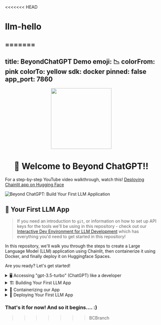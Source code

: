 <<<<<<< HEAD
# llm-hello
=======
---
title: BeyondChatGPT Demo
emoji: 📉
colorFrom: pink
colorTo: yellow
sdk: docker
pinned: false
app_port: 7860
---

<p align = "center" draggable=”false” ><img src="https://github.com/AI-Maker-Space/LLM-Dev-101/assets/37101144/d1343317-fa2f-41e1-8af1-1dbb18399719" 
     width="200px"
     height="auto"/>
</p>


## <h1 align="center" id="heading">:wave: Welcome to Beyond ChatGPT!!</h1>

For a step-by-step YouTube video walkthrough, watch this! [Deploying Chainlit app on Hugging Face](https://www.youtube.com/live/pRbbZcL0NMI?si=NAYhMZ_suAY84f06&t=2119)

![Beyond ChatGPT: Build Your First LLM Application](https://github.com/AI-Maker-Space/Beyond-ChatGPT/assets/48775140/cb7a74b8-28af-4d12-a008-8f5a51d47b4c)

## 🤖 Your First LLM App

> If you need an introduction to `git`, or information on how to set up API keys for the tools we'll be using in this repository - check out our [Interactive Dev Environment for LLM Development](https://github.com/AI-Maker-Space/Interactive-Dev-Environment-for-LLM-Development/tree/main) which has everything you'd need to get started in this repository!

In this repository, we'll walk you through the steps to create a Large Language Model (LLM) application using Chainlit, then containerize it using Docker, and finally deploy it on Huggingface Spaces.

Are you ready? Let's get started!

<details>
  <summary>🖥️ Accessing "gpt-3.5-turbo" (ChatGPT) like a developer</summary>

1. Head to [this notebook](https://colab.research.google.com/drive/1mOzbgf4a2SP5qQj33ZxTz2a01-5eXqk2?usp=sharing) and follow along with the instructions!

2. Complete the notebook and try out your own system/assistant messages!

That's it! Head to the next step and start building your application!

</details>


<details>
  <summary>🏗️ Building Your First LLM App</summary>

1. Clone [this](https://github.com/AI-Maker-Space/Beyond-ChatGPT/tree/main) repo.

     ``` bash
     git clone https://github.com/AI-Maker-Space/Beyond-ChatGPT.git
     ```

2. Navigate inside this repo
     ``` bash
     cd Beyond-ChatGPT
     ```

3. Install the packages required for this python envirnoment in `requirements.txt`.
     ``` bash
     pip install -r requirements.txt
     ``` 

4. Open your `.env` file. Replace the `###` in your `.env` file with your OpenAI Key and save the file.
     ``` bash
     OPENAI_API_KEY=sk-###
     ```

5. Let's try deploying it locally. Make sure you're in the python environment where you installed Chainlit and OpenAI. Run the app using Chainlit. This may take a minute to run.
     ``` bash
     chainlit run app.py -w
     ```

<p align = "center" draggable=”false”>
<img src="https://github.com/AI-Maker-Space/LLMOps-Dev-101/assets/37101144/54bcccf9-12e2-4cef-ab53-585c1e2b0fb5"> 
</p>

Great work! Let's see if we can interact with our chatbot.

<p align = "center" draggable=”false”>
<img src="https://github.com/AI-Maker-Space/LLMOps-Dev-101/assets/37101144/854e4435-1dee-438a-9146-7174b39f7c61"> 
</p> 

Awesome! Time to throw it into a docker container and prepare it for shipping!
</details>



<details>
  <summary>🐳 Containerizing our App</summary>

1. Let's build the Docker image. We'll tag our image as `llm-app` using the `-t` parameter. The `.` at the end means we want all of the files in our current directory to be added to our image.
     
     ``` bash
     docker build -t llm-app .
     ```

2. Run and test the Docker image locally using the `run` command. The `-p`parameter connects our **host port #** to the left of the `:` to our **container port #** on the right.
    
     ``` bash
     docker run -p 7860:7860 llm-app
     ```

3. Visit http://localhost:7860 in your browser to see if the app runs correctly.

<p align = "center" draggable=”false”>
<img src="https://github.com/AI-Maker-Space/LLMOps-Dev-101/assets/37101144/2c764f25-09a0-431b-8d28-32246e0ca1b7"> 
</p>

Great! Time to ship!
</details>


<details>
  <summary>🚀 Deploying Your First LLM App</summary>

1. Let's create a new Huggingface Space. Navigate to [Huggingface](https://huggingface.co) and click on your profile picture on the top right. Then click on `New Space`.

<p align = "center" draggable=”false”>
<img src="https://github.com/AI-Maker-Space/LLMOps-Dev-101/assets/37101144/f0656408-28b8-4876-9887-8f0c4b882bae"> 
</p>

2. Setup your space as shown below:
   
- Owner: Your username
- Space Name: `llm-app`
- License: `Openrail`
- Select the Space SDK: `Docker`
- Docker Template: `Blank`
- Space Hardware: `CPU basic - 2 vCPU - 16 GB - Free`
- Repo type: `Public`

<p align = "center" draggable=”false”>
<img src="https://github.com/AI-Maker-Space/LLMOps-Dev-101/assets/37101144/8f16afd1-6b46-4d9f-b642-8fefe355c5c9"> 
</p>

3. You should see something like this. We're now ready to send our files to our Huggingface Space. After cloning, move your files to this repo and push it along with your docker file. You DO NOT need to create a Dockerfile. Make sure NOT TO push your `.env` file. This should automatically be ignored.

<p align = "center" draggable=”false”>
<img src="https://github.com/AI-Maker-Space/LLMOps-Dev-101/assets/37101144/cbf366e2-7613-4223-932a-72c67a73f9c6"> 
</p>

4. After pushing all files, navigate to the settings in the top right to add your OpenAI API key.

<p align = "center" draggable=”false”>
<img src="https://github.com/AI-Maker-Space/LLMOps-Dev-101/assets/37101144/a1123a6f-abdd-4f76-bea4-39acf9928762"> 
</p>

5. Scroll down to `Variables and secrets` and click on `New secret` on the top right.

<p align = "center" draggable=”false”>
<img src="https://github.com/AI-Maker-Space/LLMOps-Dev-101/assets/37101144/a8a4a25d-752b-4036-b572-93381370c2db"> 
</p>

6. Set the name to `OPENAI_API_KEY` and add your OpenAI key under `Value`. Click save.

<p align = "center" draggable=”false”>
<img src="https://github.com/AI-Maker-Space/LLMOps-Dev-101/assets/37101144/0a897538-1779-48ff-bcb4-486af30f7a14"> 
</p>

7. To ensure your key is being used, we recommend you `Restart this Space`.

<p align = "center" draggable=”false”>
<img src="https://github.com/AI-Maker-Space/LLMOps-Dev-101/assets/37101144/fb1d83af-6ebe-4676-8bf5-b6d88f07c583"> 
</p>

8. Congratulations! You just deployed your first LLM! 🚀🚀🚀 Get on linkedin and post your results and experience! Make sure to tag us at #AIMakerspace !

Here's a template to get your post started!

```
🚀🎉 Exciting News! 🎉🚀

🏗️ Today, I'm thrilled to announce that I've successfully built and shipped my first-ever LLM using the powerful combination of Chainlit, Docker, and the OpenAI API! 🖥️

Check it out 👇
[LINK TO APP]

A big shoutout to the @**AI Makerspace** for all making this possible. Couldn't have done it without the incredible community there. 🤗🙏

Looking forward to building with the community! 🙌✨ Here's to many more creations ahead! 🥂🎉

Who else is diving into the world of AI? Let's connect! 🌐💡

#FirstLLM #Chainlit #Docker #OpenAI #AIMakerspace
```

</details>

<p></p>

### That's it for now!  And so it begins.... :)
>>>>>>> BCBranch
